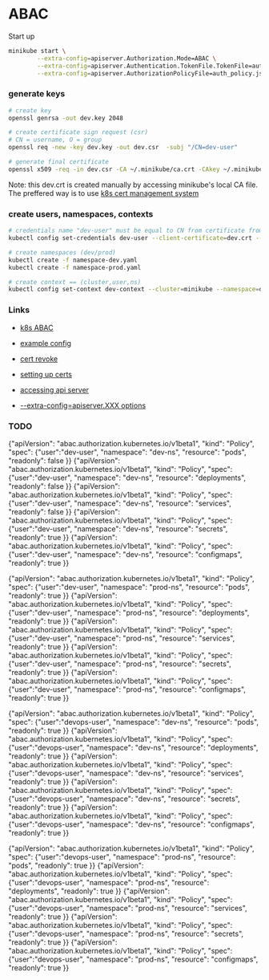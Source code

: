 # ABAC

Start up
```bash
minikube start \
        --extra-config=apiserver.Authorization.Mode=ABAC \
        --extra-config=apiserver.Authentication.TokenFile.TokenFile=auth_tokens.csv \
        --extra-config=apiserver.AuthorizationPolicyFile=auth_policy.jsonl

```

### generate keys
```bash
# create key
openssl genrsa -out dev.key 2048

# create certificate sign request (csr)
# CN = username, O = group
openssl req -new -key dev.key -out dev.csr  -subj "/CN=dev-user"

# generate final certificate
openssl x509 -req -in dev.csr -CA ~/.minikube/ca.crt -CAkey ~/.minikube/ca.key -CAcreateserial -out dev.crt -days 500
```

Note: this dev.crt is created manually by accessing minikube's local CA file. The preffered way is 
to use [k8s cert management system](https://v1-9.docs.kubernetes.io/docs/tasks/tls/managing-tls-in-a-cluster/)

### create users, namespaces, contexts
```bash
# credentials name "dev-user" must be equal to CN from certificate from above
kubectl config set-credentials dev-user --client-certificate=dev.crt --client-key=dev.key

# create namespaces (dev/prod)
kubectl create -f namespace-dev.yaml
kubectl create -f namespace-prod.yaml

# create context == (cluster,user,ns)
kubectl config set-context dev-context --cluster=minikube --namespace=dev-ns --user=dev-user
```



### Links
- [k8s ABAC](https://kubernetes.io/docs/admin/authorization/abac/)
- [example config](https://github.com/kubernetes/kubernetes/blob/master/pkg/auth/authorizer/abac/example_policy_file.jsonl)
- [cert revoke](https://stackoverflow.com/questions/36919323/how-to-revoke-signed-certificate-in-kubernetes-cluster)

- [setting up certs](https://stackoverflow.com/questions/37786244/what-username-does-the-kubernetes-kubelet-use-when-contacting-the-kubernetes-api)
- [accessing api server](http://k8s.uk/accessing-kubernetes-apiserver.html)
- [--extra-config=apiserver.XXX options](https://godoc.org/k8s.io/kubernetes/cmd/kube-apiserver/app/options#APIServer)


### TODO

{"apiVersion": "abac.authorization.kubernetes.io/v1beta1", "kind": "Policy", "spec": {"user":"dev-user",    "namespace": "dev-ns",      "resource": "pods",             "readonly": false }}
{"apiVersion": "abac.authorization.kubernetes.io/v1beta1", "kind": "Policy", "spec": {"user":"dev-user",    "namespace": "dev-ns",      "resource": "deployments",      "readonly": false }}
{"apiVersion": "abac.authorization.kubernetes.io/v1beta1", "kind": "Policy", "spec": {"user":"dev-user",    "namespace": "dev-ns",      "resource": "services",         "readonly": false }}
{"apiVersion": "abac.authorization.kubernetes.io/v1beta1", "kind": "Policy", "spec": {"user":"dev-user",    "namespace": "dev-ns",      "resource": "secrets",          "readonly": true  }}
{"apiVersion": "abac.authorization.kubernetes.io/v1beta1", "kind": "Policy", "spec": {"user":"dev-user",    "namespace": "dev-ns",      "resource": "configmaps",       "readonly": true  }}

{"apiVersion": "abac.authorization.kubernetes.io/v1beta1", "kind": "Policy", "spec": {"user":"dev-user",    "namespace": "prod-ns",      "resource": "pods",            "readonly": true }}
{"apiVersion": "abac.authorization.kubernetes.io/v1beta1", "kind": "Policy", "spec": {"user":"dev-user",    "namespace": "prod-ns",      "resource": "deployments",     "readonly": true }}
{"apiVersion": "abac.authorization.kubernetes.io/v1beta1", "kind": "Policy", "spec": {"user":"dev-user",    "namespace": "prod-ns",      "resource": "services",        "readonly": true }}
{"apiVersion": "abac.authorization.kubernetes.io/v1beta1", "kind": "Policy", "spec": {"user":"dev-user",    "namespace": "prod-ns",      "resource": "secrets",         "readonly": true }}
{"apiVersion": "abac.authorization.kubernetes.io/v1beta1", "kind": "Policy", "spec": {"user":"dev-user",    "namespace": "prod-ns",      "resource": "configmaps",      "readonly": true }}




{"apiVersion": "abac.authorization.kubernetes.io/v1beta1", "kind": "Policy", "spec": {"user":"devops-user", "namespace": "dev-ns",      "resource": "pods",             "readonly": true }}
{"apiVersion": "abac.authorization.kubernetes.io/v1beta1", "kind": "Policy", "spec": {"user":"devops-user", "namespace": "dev-ns",      "resource": "deployments",      "readonly": true }}
{"apiVersion": "abac.authorization.kubernetes.io/v1beta1", "kind": "Policy", "spec": {"user":"devops-user", "namespace": "dev-ns",      "resource": "services",         "readonly": true }}
{"apiVersion": "abac.authorization.kubernetes.io/v1beta1", "kind": "Policy", "spec": {"user":"devops-user", "namespace": "dev-ns",      "resource": "secrets",          "readonly": true }}
{"apiVersion": "abac.authorization.kubernetes.io/v1beta1", "kind": "Policy", "spec": {"user":"devops-user", "namespace": "dev-ns",      "resource": "configmaps",       "readonly": true }}

{"apiVersion": "abac.authorization.kubernetes.io/v1beta1", "kind": "Policy", "spec": {"user":"devops-user", "namespace": "prod-ns",      "resource": "pods",             "readonly": true }}
{"apiVersion": "abac.authorization.kubernetes.io/v1beta1", "kind": "Policy", "spec": {"user":"devops-user", "namespace": "prod-ns",      "resource": "deployments",      "readonly": true }}
{"apiVersion": "abac.authorization.kubernetes.io/v1beta1", "kind": "Policy", "spec": {"user":"devops-user", "namespace": "prod-ns",      "resource": "services",         "readonly": true }}
{"apiVersion": "abac.authorization.kubernetes.io/v1beta1", "kind": "Policy", "spec": {"user":"devops-user", "namespace": "prod-ns",      "resource": "secrets",          "readonly": true }}
{"apiVersion": "abac.authorization.kubernetes.io/v1beta1", "kind": "Policy", "spec": {"user":"devops-user", "namespace": "prod-ns",      "resource": "configmaps",       "readonly": true }}
